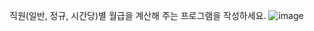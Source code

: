 직원(일반, 정규, 시간당)별 월급을 계산해 주는 프로그램을 작성하세요.
![image](https://user-images.githubusercontent.com/64565005/195475489-5c76f6dc-5716-4e26-8a32-c86cb2a1b706.png)
